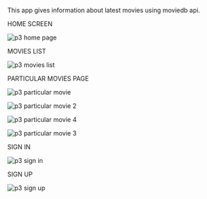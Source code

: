 This app gives information about latest movies using moviedb api.



HOME SCREEN

![p3 home page](https://user-images.githubusercontent.com/66570867/116790825-0b0b2300-aad4-11eb-9aa4-062d6ea6e64a.png)



MOVIES LIST


![p3 movies list](https://user-images.githubusercontent.com/66570867/116790857-47d71a00-aad4-11eb-98c4-f9ade53c395a.png)





PARTICULAR MOVIES PAGE



![p3 particular movie](https://user-images.githubusercontent.com/66570867/116790892-6dfcba00-aad4-11eb-87a5-eabea102b137.png)


![p3 particular movie 2](https://user-images.githubusercontent.com/66570867/116790915-87056b00-aad4-11eb-82fb-ead20d51ed27.png)


![p3 particular movie 4](https://user-images.githubusercontent.com/66570867/116790925-94225a00-aad4-11eb-9406-fdf5f9280916.png)


![p3 particular movie 3](https://user-images.githubusercontent.com/66570867/116790932-9e445880-aad4-11eb-988e-4adf31648279.png)




SIGN IN

![p3 sign in](https://user-images.githubusercontent.com/66570867/116790940-ae5c3800-aad4-11eb-8a63-4a3d26313be6.png)



SIGN UP

![p3 sign up](https://user-images.githubusercontent.com/66570867/116790943-b74d0980-aad4-11eb-805f-26589e055882.png)
